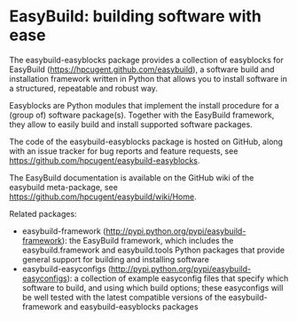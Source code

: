 EasyBuild: building software with ease
=======================================

The easybuild-easyblocks package provides a collection of easyblocks for EasyBuild
(https://hpcugent.github.com/easybuild), a software build and installation framework written in Python
that allows you to install software in a structured, repeatable and robust way.

Easyblocks are Python modules that implement the install procedure for a (group of) software package(s).
Together with the EasyBuild framework, they allow to easily build and install supported software packages.

The code of the easybuild-easyblocks package is hosted on GitHub, along with an issue tracker for
bug reports and feature requests, see https://github.com/hpcugent/easybuild-easyblocks.

The EasyBuild documentation is available on the GitHub wiki of the easybuild meta-package,
see https://github.com/hpcugent/easybuild/wiki/Home.

Related packages:
 * easybuild-framework (http://pypi.python.org/pypi/easybuild-framework):
     the EasyBuild framework, which includes the easybuild.framework and easybuild.tools Python packages
     that provide general support for building and installing software
 * easybuild-easyconfigs (http://pypi.python.org/pypi/easybuild-easyconfigs):
     a collection of example easyconfig files that specify which software to build, and using
     which build options; these easyconfigs will be well tested with the latest compatible
     versions of the easybuild-framework and easybuild-easyblocks packages
